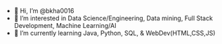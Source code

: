 - 👋 Hi, I’m @bkha0016
- 👀 I’m interested in Data Science/Engineering, Data mining, Full Stack Development, Machine Learning/AI
- 🌱 I’m currently learning Java, Python, SQL, & WebDev(HTML,CSS,JS)

<!---
T-Rexhat/T-Rexhat is a ✨ special ✨ repository because its `README.md` (this file) appears on your GitHub profile.
You can click the Preview link to take a look at your changes.
--->
